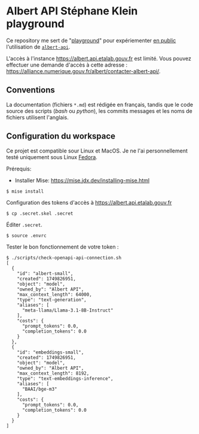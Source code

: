 # Albert API Stéphane Klein playground

Ce repository me sert de "[playground](https://notes.sklein.xyz/Playground/)" pour expériementer [en public](https://notes.sklein.xyz/Learn%20In%20Public/)
l'utilisation de [`albert-api`](https://github.com/etalab-ia/albert-api).

L'accès à l'instance <https://albert.api.etalab.gouv.fr> est limité.
Vous pouvez effectuer une demande d'accès à cette adresse : <https://alliance.numerique.gouv.fr/albert/contacter-albert-api/>.

## Conventions

La documentation (fichiers `*.md`) est rédigée en français, tandis que le code source des scripts (*bash* ou *python*), les commits messages et les noms de fichiers utilisent l'anglais.

## Configuration du workspace

Ce projet est compatible sour Linux et MacOS. Je ne l'ai personnellement testé uniquement sous Linux [Fedora](https://notes.sklein.xyz/Fedora/).

Prérequis:

- Installer Mise: https://mise.jdx.dev/installing-mise.html

```sh
$ mise install
```

Configuration des tokens d'accès à <https://albert.api.etalab.gouv.fr>

```
$ cp .secret.skel .secret
```

Éditer `.secret`.

```
$ source .envrc
```

Tester le bon fonctionnement de votre token :

```
$ ./scripts/check-openapi-api-connection.sh
[
  {
    "id": "albert-small",
    "created": 1749826951,
    "object": "model",
    "owned_by": "Albert API",
    "max_context_length": 64000,
    "type": "text-generation",
    "aliases": [
      "meta-llama/Llama-3.1-8B-Instruct"
    ],
    "costs": {
      "prompt_tokens": 0.0,
      "completion_tokens": 0.0
    }
  },
  {
    "id": "embeddings-small",
    "created": 1749826951,
    "object": "model",
    "owned_by": "Albert API",
    "max_context_length": 8192,
    "type": "text-embeddings-inference",
    "aliases": [
      "BAAI/bge-m3"
    ],
    "costs": {
      "prompt_tokens": 0.0,
      "completion_tokens": 0.0
    }
  }
]
```
